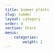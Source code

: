 ```yaml
---
title: Summer plants
slug: summer
layout: category
order: 4
section: Store
menus:
    categories:
        weight: 2
---
```

